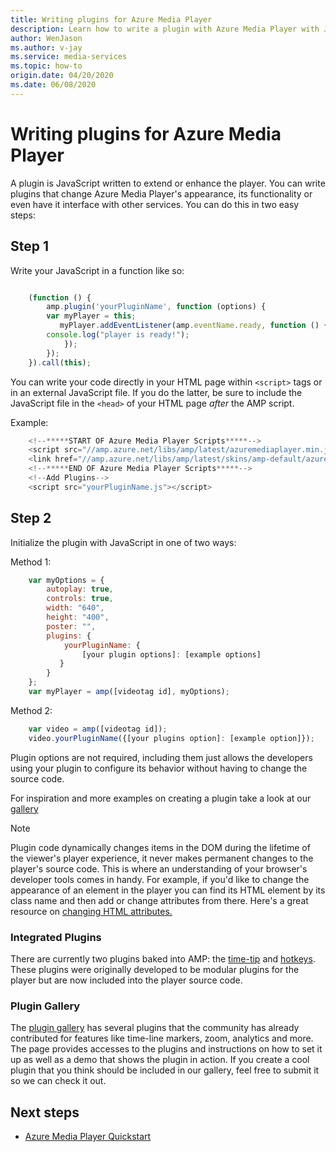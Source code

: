 ```yaml
---
title: Writing plugins for Azure Media Player 
description: Learn how to write a plugin with Azure Media Player with JavaScript
author: WenJason
ms.author: v-jay
ms.service: media-services
ms.topic: how-to
origin.date: 04/20/2020
ms.date: 06/08/2020
---
```


# Writing plugins for Azure Media Player #

A plugin is JavaScript written to extend or enhance the player. You can write plugins that change Azure Media Player's appearance, its functionality or even have it interface with other services. You can do this in two easy steps:

## Step 1 ##

Write your JavaScript in a function like so:

```javascript

    (function () {
        amp.plugin('yourPluginName', function (options) {
        var myPlayer = this;
           myPlayer.addEventListener(amp.eventName.ready, function () {
        console.log("player is ready!");
            });
        });
    }).call(this);
```

You can write your code  directly in your HTML page within `<script>` tags or in an external JavaScript file. If you do the latter, be sure to include the JavaScript file in the `<head>` of your HTML page *after* the AMP script.

Example:

```javascript
    <!--*****START OF Azure Media Player Scripts*****-->
    <script src="//amp.azure.net/libs/amp/latest/azuremediaplayer.min.js"></script>
    <link href="//amp.azure.net/libs/amp/latest/skins/amp-default/azuremediaplayer.min.css" rel="stylesheet">
    <!--*****END OF Azure Media Player Scripts*****-->
    <!--Add Plugins-->
    <script src="yourPluginName.js"></script>
```

## Step 2 ##
Initialize the plugin with JavaScript in one of two ways:

Method 1:

```javascript
    var myOptions = {
        autoplay: true,
        controls: true,
        width: "640",
        height: "400",
        poster: "",
        plugins: {
            yourPluginName: {
                [your plugin options]: [example options]
           }
        }
    };     
    var myPlayer = amp([videotag id], myOptions);
```

Method 2:

```javascript
    var video = amp([videotag id]);
    video.yourPluginName({[your plugins option]: [example option]});
```

Plugin options are not required, including them just allows the developers using your plugin to configure its behavior without having to change the source code.

For inspiration and more examples on creating a plugin take a look at our [gallery](azure-media-player-plugin-gallery.md)

>[!NOTE]
> Plugin code dynamically changes items in the DOM during the lifetime of the viewer's player experience, it never makes permanent changes to the player's source code. This is where an understanding of your browser's developer tools comes in handy. For example, if you'd like to change the appearance of an element in the player you can find its HTML element by its class name and then add or change attributes from there. Here's a great resource on [changing HTML attributes.](http://www.w3schools.com/js/js_htmldom_html.asp)

### Integrated Plugins ###

 There are currently two plugins baked into AMP: the [time-tip](http://sr-test.azurewebsites.net/Tests/Plugin%20Gallery/plugins/timetip/example.html) and [hotkeys](http://sr-test.azurewebsites.net/Tests/Plugin%20Gallery/plugins/hotkeys/example.html). These plugins were originally developed to be modular plugins for the player but are now included into the player source code.

### Plugin Gallery ###

The [plugin gallery](https://aka.ms/ampplugins) has several plugins that the community has already contributed for features like time-line markers, zoom, analytics and more. The page provides accesses to the plugins and instructions on how to set it up as well as a demo that shows the plugin in action. If you create a cool plugin that you think should be included in our gallery, feel free to submit it so we can check it out.

## Next steps ##

- [Azure Media Player Quickstart](azure-media-player-quickstart.md)
